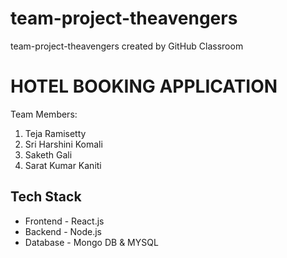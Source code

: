 # team-project-theavengers
team-project-theavengers created by GitHub Classroom

# HOTEL BOOKING APPLICATION
Team Members:
1. Teja Ramisetty
2. Sri Harshini Komali
3. Saketh Gali
4. Sarat Kumar Kaniti

## Tech Stack
* Frontend - React.js
* Backend - Node.js
* Database - Mongo DB & MYSQL
